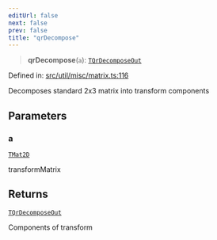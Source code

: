 ```yaml
---
editUrl: false
next: false
prev: false
title: "qrDecompose"
---
```


> **qrDecompose**(`a`): [`TQrDecomposeOut`](/api/fabric/namespaces/util/type-aliases/tqrdecomposeout/)

Defined in: [src/util/misc/matrix.ts:116](https://github.com/fabricjs/fabric.js/blob/fea1b29b7495d9634e300bd4bfa43de097745805/src/util/misc/matrix.ts#L116)

Decomposes standard 2x3 matrix into transform components

## Parameters

### a

[`TMat2D`](/api/type-aliases/tmat2d/)

transformMatrix

## Returns

[`TQrDecomposeOut`](/api/fabric/namespaces/util/type-aliases/tqrdecomposeout/)

Components of transform
